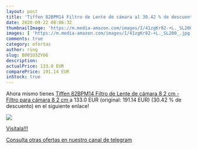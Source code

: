 ```yaml
---
layout: post
title: 'Tiffen 82BPM14 Filtro de Lente de cámara al 30.42 % de descuento'
date: 2020-09-22 08:06:32
thumbnailImage: 'https://m.media-amazon.com/images/I/41zgKr82-+L._SL200_.jpg'
images: [ 'https://m.media-amazon.com/images/I/41zgKr82-+L._SL200_.jpg' ]
comments: true
category: ofertas
author: ring
slug: B001U3ZY66
description:
actualPrice: 133.0 EUR
comparePrice: 191.14 EUR
inStock: true
---
```


Ahora mismo tienes [Tiffen 82BPM14 Filtro de Lente de cámara 8 2 cm - Filtro para cámara  8 2 cm ](https://www.amazon.com/dp/B001U3ZY66/?tag=redken08-20) a 133.0 EUR (original: 191.14 EUR) (30.42 %  de descuento) en el siguiente enlace!

[![](https://m.media-amazon.com/images/I/41zgKr82-+L._SL200_.jpg)](https://www.amazon.com/dp/B001U3ZY66/?tag=redken08-20)

[Visítala!!!](https://www.amazon.com/dp/B001U3ZY66/?tag=redken08-20)

[Consulta otras ofertas en nuestro canal de telegram](https://t.me/s/ofertas25)
